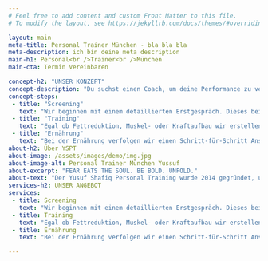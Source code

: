 ```yaml
---
# Feel free to add content and custom Front Matter to this file.
# To modify the layout, see https://jekyllrb.com/docs/themes/#overriding-theme-defaults

layout: main
meta-title: Personal Trainer München - bla bla bla
meta-description: ich bin deine meta description
main-h1: Personal<br />Trainer<br />München
main-cta: Termin Vereinbaren

concept-h2: "UNSER KONZEPT"
concept-description: "Du suchst einen Coach, um deine Performance zu verbessern? Wir unterstützen dich bei deinen Zielen rund um Ernährung, Training und Lifestyle."
concept-steps:
 - title: "Screening"
   text: "Wir beginnen mit einem detaillierten Erstgespräch. Dieses beinhaltet eine Zieldefinierung, Ernährungs- &amp; Schlafanalyse sowie eine Lifestyle-Optimierung."
 - title: "Training"
   text: "Egal ob Fettreduktion, Muskel- oder Kraftaufbau wir erstellen den passenden Trainingsplan für dich. Nach jedem Checkup erhältst du ein neues Trainingsprogramm um bestmöglichen Fortschritt zu gewährleisten."
 - title: "Ernährung"
   text: "Bei der Ernährung verfolgen wir einen Schritt-für-Schritt Ansatz. Dies ist einfacher, effizienter und nachhaltiger. Das bedeutet, wir ändern eine Mahlzeit pro Termin (alle 3-4 Wochen)."
about-h2: Über YSPT
about-image: /assets/images/demo/img.jpg
about-image-alt: Personal Trainer München Yussuf
about-excerpt: "FEAR EATS THE SOUL. BE BOLD. UNFOLD."
about-text: "Der Yusuf Shafiq Personal Training wurde 2014 gegründet, um mit maximaler Effizienz an sein eigenes Ziel zu kommen. Der YSPT geht über das Training hinaus und beinhaltet Lifestyle, Ernährung, Mode, Musik und Events. Unser Ziel ist es das Beste aus dir herauszuholen, uns weiterzuentwickeln und mit Spaß und Freude, Leben zu verbessern. "
services-h2: UNSER ANGEBOT
services:
 - title: Screening
   text: "Wir beginnen mit einem detaillierten Erstgespräch. Dieses beinhaltet eine Zieldefinierung, Ernährungs- &amp; Schlafanalyse sowie eine Lifestyle-Optimierung."
 - title: Training
   text: "Egal ob Fettreduktion, Muskel- oder Kraftaufbau wir erstellen den passenden Trainingsplan für dich. Nach jedem Checkup erhältst du ein neues Trainingsprogramm um bestmöglichen Fortschritt zu gewährleisten."
 - title: Ernährung
   text: "Bei der Ernährung verfolgen wir einen Schritt-für-Schritt Ansatz. Dies ist einfacher, effizienter und nachhaltiger. Das bedeutet, wir ändern eine Mahlzeit pro Termin (alle 3-4 Wochen)."

---
```

